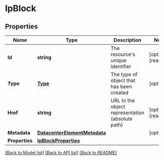 # IpBlock

## Properties

Name | Type | Description | Notes
------------ | ------------- | ------------- | -------------
**Id** | **string** | The resource&#39;s unique identifier | [optional] [readonly] 
**Type** | [**Type**](Type.md) | The type of object that has been created | [optional] 
**Href** | **string** | URL to the object representation (absolute path) | [optional] [readonly] 
**Metadata** | [**DatacenterElementMetadata**](DatacenterElementMetadata.md) |  | [optional] 
**Properties** | [**IpBlockProperties**](IpBlockProperties.md) |  | 

[[Back to Model list]](../README.md#documentation-for-models) [[Back to API list]](../README.md#documentation-for-api-endpoints) [[Back to README]](../README.md)


